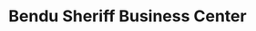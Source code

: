 ---
title: "Bendu Sheriff Business Center"
url: /monrovia/bendu-sheriff-business-center/
shop: houseware
---
